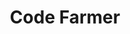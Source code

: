 ---
title: Code Farmer
description: 编程语言
image: /categories/coding/coding.png

# Badge style
style:
    background: "#cfd8dc"
    color: "#000"
---